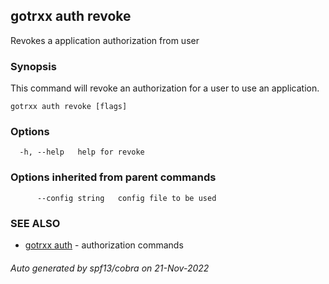 ## gotrxx auth revoke

Revokes a application authorization from user

### Synopsis

This command will revoke an authorization for a user to use an application.

```
gotrxx auth revoke [flags]
```

### Options

```
  -h, --help   help for revoke
```

### Options inherited from parent commands

```
      --config string   config file to be used
```

### SEE ALSO

* [gotrxx auth](/cli/gotrxx_auth.md)	 - authorization commands

###### Auto generated by spf13/cobra on 21-Nov-2022
